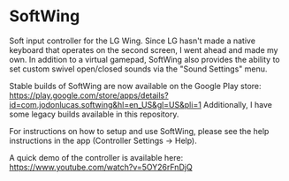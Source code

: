# SoftWing
Soft input controller for the LG Wing. 
Since LG hasn't made a native keyboard that operates on the second screen, I went ahead and made my own. In addition to a virtual gamepad, SoftWing also provides the ability to set custom swivel open/closed sounds via the "Sound Settings" menu.

Stable builds of SoftWing are now available on the Google Play store: https://play.google.com/store/apps/details?id=com.jodonlucas.softwing&hl=en_US&gl=US&pli=1
Additionally, I have some legacy builds available in this repository.

For instructions on how to setup and use SoftWing, please see the help instructions in the app (Controller Settings -> Help).

A quick demo of the controller is available here: https://www.youtube.com/watch?v=5OY26rFnDjQ
